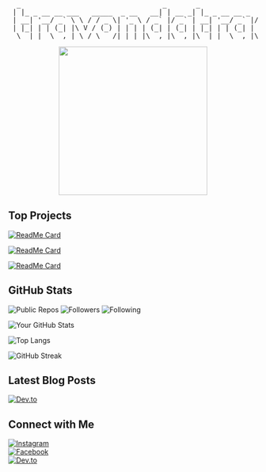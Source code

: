 <div align="center">

<pre>
  _                                  _       _                  _    
 | |_ _ __ __ ___   _____  _ __   __| | __ _| |_ _ __ __ _  ___| | __
 | __| '__/ _` \ \ / / _ \| '_ \ / _` |/ _` | __| '__/ _` |/ __| |/ /
 | |_| | | (_| |\ V / (_) | | | | (_| | (_| | |_| | | (_| | (__|   < 
  \__|_|  \__,_| \_/ \___/|_| |_|\__,_|\__,_|\__|_|  \__,_|\___|_|\_\
</pre>

</div>

<div align="center">
  <img src="https://media4.giphy.com/media/v1.Y2lkPTc5MGI3NjExNjhuZmkyZnUzenMzMnJqZHNxZDFrcjNrdmNjNXpnNnU2cW9lMmViayZlcD12MV9pbnRlcm5hbF9naWZfYnlfaWQmY3Q9Zw/aFTt8wvDtqKCQ/giphy.gif" width="300">
</div>


## Top Projects

[![ReadMe Card](https://github-readme-stats.vercel.app/api/pin/?username=travondatrack&repo=ChatBotDemo&theme=radical)](https://github.com/travondatrack/ChatBotDemo)

[![ReadMe Card](https://github-readme-stats.vercel.app/api/pin/?username=travondatrack&repo=IoT-Dashboard&theme=radical)](https://github.com/travondatrack/IoT-Dashboard)

[![ReadMe Card](https://github-readme-stats.vercel.app/api/pin/?username=travondatrack&repo=my-profile&theme=radical)](https://github.com/travondatrack/my-profile)


## GitHub Stats  

![Public Repos](https://img.shields.io/badge/Public%20Repos-6-brightgreen) 
![Followers](https://img.shields.io/badge/Followers-1-blue) 
![Following](https://img.shields.io/badge/Following-1-orange)

![Your GitHub Stats](https://github-readme-stats.vercel.app/api?username=travondatrack&show_icons=true&theme=radical)  

![Top Langs](https://github-readme-stats.vercel.app/api/top-langs/?username=travondatrack&layout=compact&theme=radical)  

![GitHub Streak](https://streak-stats.demolab.com?user=travondatrack&theme=radical&date_format=j%20M%5B%20Y%5D)


## Latest Blog Posts  

[![Dev.to](https://img.shields.io/badge/Dev.to-Read%20my%20articles-0A0A0A?style=for-the-badge&logo=dev.to&logoColor=white)](https://dev.to/travondatrack)  

## Connect with Me  

[![Instagram](https://img.shields.io/badge/Instagram-E4405F?style=for-the-badge&logo=instagram&logoColor=white)](https://www.instagram.com/ravsync/)  
[![Facebook](https://img.shields.io/badge/Facebook-1877F2?style=for-the-badge&logo=facebook&logoColor=white)](https://www.facebook.com/tinhuser/)  
[![Dev.to](https://img.shields.io/badge/Dev.to-0A0A0A?style=for-the-badge&logo=dev.to&logoColor=white)](https://dev.to/travondatrack)  

